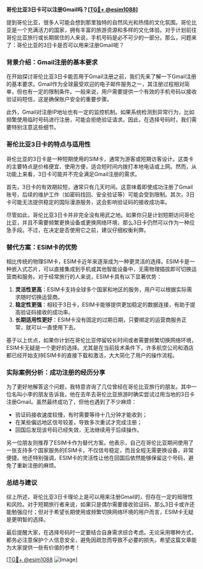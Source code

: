 **哥伦比亚3日卡可以注册Gmail吗？[[TG💪+ @esim1088](https://t.me/s/esim1088)]**

提到哥伦比亚，很多人可能会想到那里独特的自然风光和热情的文化氛围。哥伦比亚是一个充满活力的国家，拥有丰富的旅游资源和多样的文化体验。对于计划前往哥伦比亚旅行或长期居住的人来说，手机号码是必不可少的一部分。那么，问题来了：哥伦比亚的3日卡是否可以用来注册Gmail呢？

### 背景介绍：Gmail注册的基本要求

在开始探讨哥伦比亚3日卡能否用于Gmail注册之前，我们先来了解一下Gmail注册的基本要求。Gmail作为全球最受欢迎的电子邮件服务之一，其注册过程相对简单，但也有一定的限制条件。一般来说，用户需要提供一个有效的手机号码以接收验证码短信，这是确保账户安全的重要步骤。

此外，Gmail对注册IP地址也有一定的监控机制。如果系统检测到异常行为，比如频繁使用临时号码进行注册，可能会拒绝验证请求。因此，在选择号码时，我们需要特别注意这些细节。

### 哥伦比亚3日卡的特点与适用性

哥伦比亚的3日卡是一种短期使用的SIM卡，通常为游客或短期访客设计。这类卡的主要特点是价格便宜、使用方便，适合短时间内拨打本地电话或上网。然而，从功能上来看，3日卡可能并不完全满足Gmail注册的需求。

首先，3日卡的有效期较短，通常只有几天时间。这意味着即使成功注册了Gmail账号，后续的维护工作（如密码找回、安全验证等）可能会受到限制。其次，3日卡可能无法提供稳定的国际漫游服务，这会影响验证码的接收成功率。

尽管如此，哥伦比亚3日卡并非完全没有用武之地。如果你只是计划短期访问哥伦比亚，并且不需要频繁更换设备或更换网络环境，那么3日卡仍然可以作为一种应急手段。不过，在决定是否使用它之前，建议仔细权衡利弊。

### 替代方案：ESIM卡的优势

相比传统的物理SIM卡，ESIM卡近年来逐渐成为一种更灵活的选择。ESIM卡是一种嵌入式芯片，可以直接集成到手机或其他智能设备中，无需物理插拔即可切换运营商和服务。对于经常旅行的人来说，ESIM卡具有以下显著优势：

1. **灵活性更高**：ESIM卡支持全球多个国家和地区的服务，用户可以根据实际需求随时切换运营商。
2. **稳定性更强**：相较于3日卡，ESIM卡能够提供更加稳定的数据连接，有助于提高验证码接收的成功率。
3. **长期适用性更好**：ESIM卡没有固定的过期日期，只要绑定的运营商服务正常，就可以一直使用下去。

基于以上优点，如果你计划在哥伦比亚停留较长时间或者需要频繁切换网络环境，ESIM卡无疑是一个更好的选择。尤其是在当前技术条件下，许多航空公司和酒店都已经开始支持ESIM卡的直接下载和激活，大大简化了用户的操作流程。

### 实际案例分析：成功注册的经历分享

为了更好地解答这个问题，我特意咨询了几位曾经在哥伦比亚旅行的朋友。其中一位名叫小李的朋友告诉我，他在去年去哥伦比亚旅游时确实尝试过用当地的3日卡注册Gmail。虽然最终成功了，但他也遇到了不少麻烦：

- 验证码接收速度较慢，有时需要等待十几分钟才能收到；
- 在某些偏远地区信号较差，导致多次重试才完成注册；
- 回国后发现该号码已经失效，无法继续用于后续操作。

另一位朋友则推荐了ESIM卡作为替代方案。他表示，自己在哥伦比亚期间使用了一张支持多个国家服务的ESIM卡，不仅信号稳定，而且全程无需更换设备，非常便捷。他还特别强调，ESIM卡的灵活性让他在回国后依然能够保留这个号码，避免了重新注册的麻烦。

### 总结与建议

综上所述，哥伦比亚3日卡理论上是可以用来注册Gmail的，但存在一定的局限性和风险。对于短期旅行者来说，如果只是偶尔需要接收验证码，那么3日卡或许还能勉强应付；但对于希望长期使用或频繁切换网络环境的用户而言，ESIM卡无疑是更明智的选择。

最后提醒大家，在选择号码时一定要结合自身需求综合考虑。无论采用哪种方式，都务必注意保护个人信息安全，避免因疏忽而导致不必要的损失。希望这篇文章能为大家提供一些有价值的参考！

[[TG💪+ @esim1088](https://t.me/s/esim1088) ![Image](https://i.postimg.cc/4NQfJmqS/Snipaste-2025-05-13-00-14-12.png)]